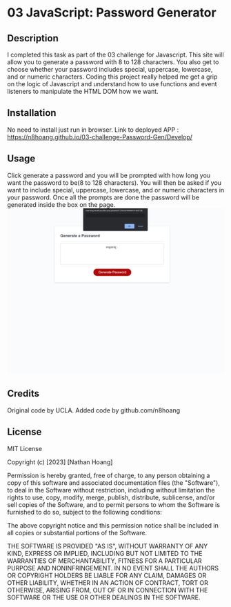 # 03 JavaScript: Password Generator

## Description

I completed this task as part of the 03 challenge for Javascript. This site will allow you to generate a password with 8 to 128 characters. You also get to choose whether your password includes special, uppercase, lowercase, and or numeric characters. Coding this project really helped me get a grip on the logic of Javascript and understand how to use functions and event listeners to manipulate the HTML DOM how we want.


## Installation

No need to install just run in browser. Link to deployed APP : https://n8hoang.github.io/03-challenge-Password-Gen/Develop/

## Usage

Click generate a password and you will be prompted with how long you want the password to be(8 to 128 characters). You will then be asked if you want to include special, uppercase, lowercase, and or numeric characters in your password. Once all the prompts are done the password will be generated inside the box on the page.
![portfolio demo](Assets/passwordgenss.png)



## Credits

Original code by UCLA. Added code by github.com/n8hoang

## License

MIT License

Copyright (c) [2023] [Nathan Hoang]

Permission is hereby granted, free of charge, to any person obtaining a copy
of this software and associated documentation files (the "Software"), to deal
in the Software without restriction, including without limitation the rights
to use, copy, modify, merge, publish, distribute, sublicense, and/or sell
copies of the Software, and to permit persons to whom the Software is
furnished to do so, subject to the following conditions:

The above copyright notice and this permission notice shall be included in all
copies or substantial portions of the Software.

THE SOFTWARE IS PROVIDED "AS IS", WITHOUT WARRANTY OF ANY KIND, EXPRESS OR
IMPLIED, INCLUDING BUT NOT LIMITED TO THE WARRANTIES OF MERCHANTABILITY,
FITNESS FOR A PARTICULAR PURPOSE AND NONINFRINGEMENT. IN NO EVENT SHALL THE
AUTHORS OR COPYRIGHT HOLDERS BE LIABLE FOR ANY CLAIM, DAMAGES OR OTHER
LIABILITY, WHETHER IN AN ACTION OF CONTRACT, TORT OR OTHERWISE, ARISING FROM,
OUT OF OR IN CONNECTION WITH THE SOFTWARE OR THE USE OR OTHER DEALINGS IN THE
SOFTWARE.
